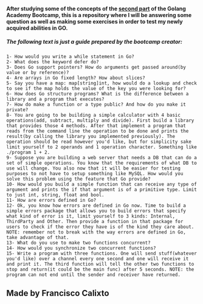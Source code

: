 #### After studying some of the concepts of the [second part](https://github.com/josnelihurt/golang-bootcamp/wiki/Part-2:-Language-basics#project-2-db-in-memory-cli-application) of the Golang Academy Bootcamp, this is a repository where I will be answering some question as well as making some exercises in order to test my newly acquired abilities in GO.

##### The following text is just a guide prepared by the bootcamp creator:

    1- How would you write a while statement in Go?
    2- What does the keyword defer do?
    3- Does Go support pointers? How do arguments get passed around(by value or by reference)?
    4- Are arrays in Go fixed length? How about slices?
    5- Say you have a map: map[string]int, how would do a lookup and check to see if the map holds the value of the key you were looking for?
    6- How does Go structure programs? What is the difference between a library and a program that executes?
    7- How do make a function or a type public? And how do you make it private?
    8- You are going to be building a simple calculator with 4 basic operations(add, subtract, multiply and divide). First build a library that provides those 4 methods. After that implement a program that reads from the command line the operation to be done and prints the result(by calling the library you implemented previously). The operation should be read however you'd like, but for simplicity sake limit yourself to 2 operands and 1 operation character. Something like ./program 1 + 2.
    9- Suppose you are building a web server that needs a DB that can do a set of simple operations. You know that the requirements of what DB to use will change. You also now that it will be easier for testing purposes to not have to setup something like MySQL. How would you solve this problem using the feature that Go provide?
    10- How would you build a simple function that can receive any type of argument and prints the if that argument is of a primitive type. Limit to just int, string, float and bool.
    11- How are errors defined in Go?
    12- Ok, you know how errors are defined in Go now. Time to build a simple errors package that allows you to build errors that specify what kind of error is it, limit yourself to 3 kinds: Internal, ThirdParty and Other. Then provide a function in that package for users to check if the error they have is of the kind they care about. NOTE: remember not to break with the way errors are defined in Go, take advantage of that.
    13- What do you use to make two functions concurrent?
    14- How would you synchronize two concurrent functions?
    15- Write a program with three functions. One will send stuff(whatever you'd like) over a channel every one second and one will receive it and print it. The third function will tell the other two functions to stop and return(it could be the main func) after 5 seconds. NOTE: the program can not end until the sender and receiver have returned.

## Made by Francisco Calixto
